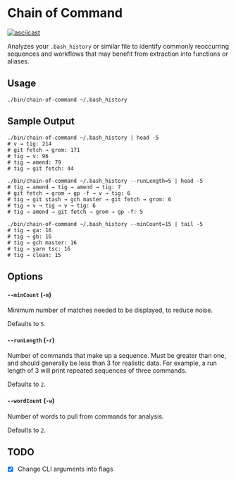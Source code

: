 # Chain of Command

[![asciicast](https://asciinema.org/a/eatpLhfcSLxYx2bMJRATnjhGF.svg)](https://asciinema.org/a/eatpLhfcSLxYx2bMJRATnjhGF)

Analyzes your `.bash_history` or similar file to identify commonly reoccurring sequences and workflows that may benefit from extraction into functions or aliases.

## Usage

```shell
./bin/chain-of-command ~/.bash_history
```

## Sample Output

```shell
./bin/chain-of-command ~/.bash_history | head -5
# v → tig: 214
# git fetch → grom: 171
# tig → v: 96
# tig → amend: 79
# tig → git fetch: 44

./bin/chain-of-command ~/.bash_history --runLength=5 | head -5
# tig → amend → tig → amend → tig: 7
# git fetch → grom → gp -f → v → tig: 6
# tig → git stash → gch master → git fetch → grom: 6
# tig → v → tig → v → tig: 6
# tig → amend → git fetch → grom → gp -f: 5

./bin/chain-of-command ~/.bash_history --minCount=15 | tail -5
# tig → ga: 16
# tig → gb: 16
# tig → gch master: 16
# tig → yarn tsc: 16
# tig → clean: 15
```

## Options

#### `--minCount` (`-m`)

Minimum number of matches needed to be displayed, to reduce noise.

Defaults to `5`.

#### `--runLength` (`-r`)

Number of commands that make up a sequence. Must be greater than one, and should generally be less than 3 for realistic data. For example, a run length of 3 will print repeated sequences of three commands.

Defaults to `2`.

#### `--wordCount` (`-w`)

Number of words to pull from commands for analysis.

Defaults to `2`.

## TODO

* [x] Change CLI arguments into flags
